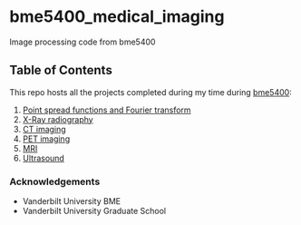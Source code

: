 # bme5400_medical_imaging
Image processing code from bme5400

## Table of Contents

This repo hosts all the projects completed during my time during [bme5400](https://www.coursicle.com/vanderbilt/courses/BME/5400/):
1. [Point spread functions and Fourier transform](https://github.com/KhaiTTNguyen/bme5400_medical_imaging/tree/main/hw1)
2. [X-Ray radiography](https://github.com/KhaiTTNguyen/bme5400_medical_imaging/tree/main/hw2)
3. [CT imaging](https://github.com/KhaiTTNguyen/bme5400_medical_imaging/tree/main/hw3)
4. [PET imaging](https://github.com/KhaiTTNguyen/bme5400_medical_imaging/tree/main/hw4)
5. [MRI](https://github.com/KhaiTTNguyen/bme5400_medical_imaging/tree/main/hw5)
6. [Ultrasound](https://github.com/KhaiTTNguyen/bme5400_medical_imaging/tree/main/hw6)

### Acknowledgements
* Vanderbilt University BME
* Vanderbilt University Graduate School
